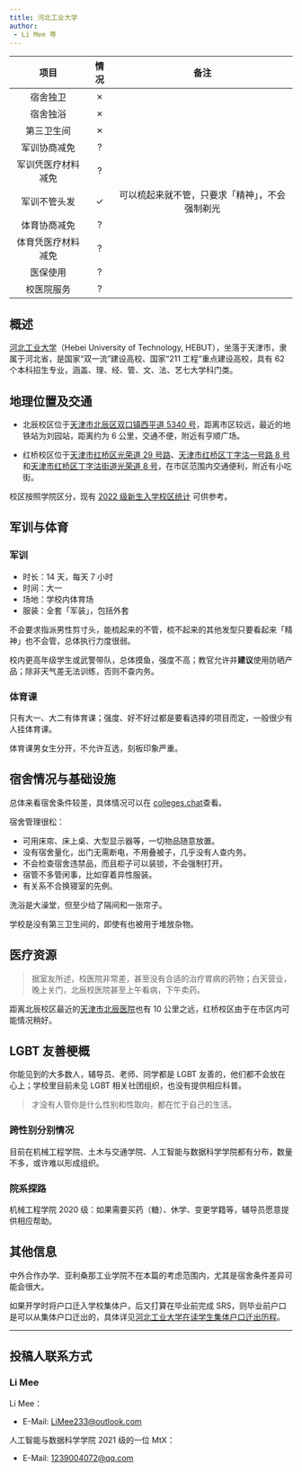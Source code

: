 ```yaml
---
title: 河北工业大学
author: 
 - Li Mee 等
---
```



|        项目        | 情况 |     备注     |
| :----------------: | :--: | :----------: |
|      宿舍独卫      |  ✗   |
|      宿舍独浴      |  ✗   |
|     第三卫生间     |  ✗   |
|    军训协商减免    |  ?   |
| 军训凭医疗材料减免 |  ?   |
|    军训不管头发    |  ✓   | 可以梳起来就不管，只要求「精神」，不会强制剃光 |
|    体育协商减免    |  ?   |
| 体育凭医疗材料减免 |  ?   |
|      医保使用      |  ?   |
|     校医院服务     |  ?   |

## 概述

[河北工业大学](https://www.hebut.edu.cn)（Hebei University of Technology, HEBUT），坐落于天津市，隶属于河北省，是国家“双一流”建设高校、国家“211 工程”重点建设高校，具有 62 个本科招生专业，涵盖、理、经、管、文、法、艺七大学科门类。

## 地理位置及交通

- 北辰校区位于[天津市北辰区双口镇西平道 5340 号](https://amap.com/place/B0FFFGN14S)，距离市区较远，最近的地铁站为刘园站，距离约为 6 公里，交通不便，附近有亨顺广场。

- 红桥校区位于[天津市红桥区光荣道 29 号路](https://amap.com/place/B00160D988)、[天津市红桥区丁字沽一号路 8 号](https://amap.com/place/B00160DT1C)和[天津市红桥区丁字沽街道光荣道 8 号](https://amap.com/place/B001606N4I)，在市区范围内交通便利，附近有小吃街。

校区按照学院区分，现有 [2022 级新生入学校区统计](https://zs.hebut.edu.cn/2022-07-31/154.html) 可供参考。

## 军训与体育

<!--  TODO
      军训能否免训或半训
      体育课能否申请降低标准
      体测如何免测
-->

### 军训

- 时长：14 天，每天 7 小时
- 时间：大一
- 场地：学校内体育场
- 服装：全套「军装」，包括外套

不会要求指派男性剪寸头，能梳起来的不管，梳不起来的其他发型只要看起来「精神」也不会管，总体执行力度很弱。

校内更高年级学生或武警带队，总体摸鱼，强度不高；教官允许并**建议**使用防晒产品；除非天气差无法训练，否则不查内务。

### 体育课

只有大一、大二有体育课；强度、好不好过都是要看选择的项目而定，一般很少有人挂体育课。

体育课男女生分开，不允许互选，刻板印象严重。

<!-- ### 体测 -->

## 宿舍情况与基础设施

<!--  TODO
      能否校外租房
      能否单人居住
-->

总体来看宿舍条件较差，具体情况可以在 [colleges.chat](https://colleges.chat/universities/he-bei-gong-ye-da-xue)查看。

宿舍管理很松：
- 可用床帘、床上桌、大型显示器等，一切物品随意放置。
- 没有宿舍量化，出门无需断电，不用叠被子，几乎没有人查内务。
- 不会检查宿舍违禁品，而且柜子可以装锁，不会强制打开。
- 宿管不多管闲事，比如穿着异性服装。
- 有关系不合换寝室的先例。

洗浴是大澡堂，但至少给了隔间和一张帘子。

学校是没有第三卫生间的，即使有也被用于堆放杂物。

## 医疗资源

<!--  TODO
      校医院能否开具激素检查
      能否公费或医保购买 HRT药物
      校外的医院能否进行检查与开具药物，能否回校报销，报销是否方便
-->

> 据室友所述，校医院非常差，甚至没有合适的治疗胃病的药物；白天营业，晚上关门，北辰校医院甚至上午看病，下午卖药。

距离北辰校区最近的[天津市北辰医院](https://amap.com/place/B001604CE4)也有 10 公里之远，红桥校区由于在市区内可能情况稍好。

## LGBT 友善梗概

你能见到的大多数人，辅导员、老师、同学都是 LGBT 友善的，他们都不会放在心上；学校里目前未见 LGBT 相关社团组织，也没有提供相应科普。

> 才没有人管你是什么性别和性取向，都在忙于自己的生活。

### 跨性别分别情况

目前在机械工程学院、土木与交通学院、人工智能与数据科学学院都有分布，数量不多，或许难以形成组织。

### 院系探路

机械工程学院 2020 级：如果需要买药（糖）、休学、变更学籍等，辅导员愿意提供相应帮助。

## 其他信息

中外合作办学、亚利桑那工业学院不在本篇的考虑范围内，尤其是宿舍条件差异可能会很大。

如果开学时将户口迁入学校集体户，后又打算在毕业前完成 SRS，则毕业前户口是可以从集体户口迁出的，具体详见[河北工业大学在读学生集体户口迁出历程](https://limee233.github.io/posts/life/jitihukou-move-out/)。

-----------

## 投稿人联系方式

### Li Mee

Li Mee：
- E-Mail: <LiMee233@outlook.com>

人工智能与数据科学学院 2021 级的一位 MtX：
- E-Mail: <1239004072@qq.com>
